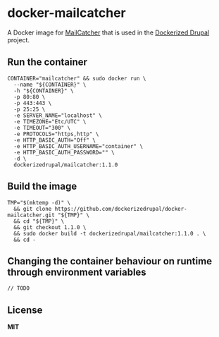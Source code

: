 # docker-mailcatcher

A Docker image for [MailCatcher](http://mailcatcher.me/) that is used in the [Dockerized Drupal](https://dockerizedrupal.com/) project.

## Run the container

    CONTAINER="mailcatcher" && sudo docker run \
      --name "${CONTAINER}" \
      -h "${CONTAINER}" \
      -p 80:80 \
      -p 443:443 \
      -p 25:25 \
      -e SERVER_NAME="localhost" \
      -e TIMEZONE="Etc/UTC" \
      -e TIMEOUT="300" \
      -e PROTOCOLS="https,http" \
      -e HTTP_BASIC_AUTH="Off" \
      -e HTTP_BASIC_AUTH_USERNAME="container" \
      -e HTTP_BASIC_AUTH_PASSWORD="" \
      -d \
      dockerizedrupal/mailcatcher:1.1.0

## Build the image

    TMP="$(mktemp -d)" \
      && git clone https://github.com/dockerizedrupal/docker-mailcatcher.git "${TMP}" \
      && cd "${TMP}" \
      && git checkout 1.1.0 \
      && sudo docker build -t dockerizedrupal/mailcatcher:1.1.0 . \
      && cd -

## Changing the container behaviour on runtime through environment variables

    // TODO

## License

**MIT**
